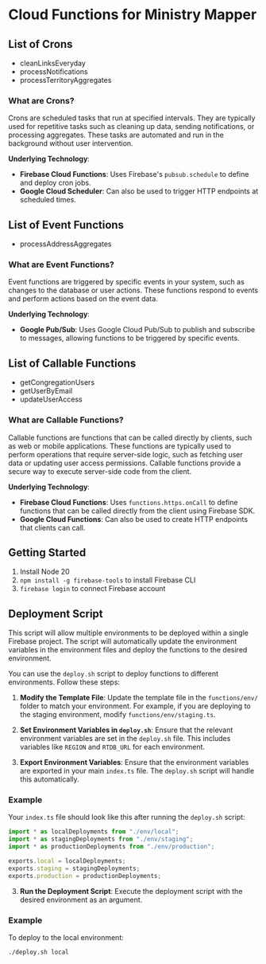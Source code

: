 # Cloud Functions for Ministry Mapper

## List of Crons

- cleanLinksEveryday
- processNotifications
- processTerritoryAggregates

### What are Crons?

Crons are scheduled tasks that run at specified intervals. They are typically used for repetitive tasks such as cleaning up data, sending notifications, or processing aggregates. These tasks are automated and run in the background without user intervention.

**Underlying Technology**:

- **Firebase Cloud Functions**: Uses Firebase's `pubsub.schedule` to define and deploy cron jobs.
- **Google Cloud Scheduler**: Can also be used to trigger HTTP endpoints at scheduled times.

## List of Event Functions

- processAddressAggregates

### What are Event Functions?

Event functions are triggered by specific events in your system, such as changes to the database or user actions. These functions respond to events and perform actions based on the event data.

**Underlying Technology**:

- **Google Pub/Sub**: Uses Google Cloud Pub/Sub to publish and subscribe to messages, allowing functions to be triggered by specific events.

## List of Callable Functions

- getCongregationUsers
- getUserByEmail
- updateUserAccess

### What are Callable Functions?

Callable functions are functions that can be called directly by clients, such as web or mobile applications. These functions are typically used to perform operations that require server-side logic, such as fetching user data or updating user access permissions. Callable functions provide a secure way to execute server-side code from the client.

**Underlying Technology**:

- **Firebase Cloud Functions**: Uses `functions.https.onCall` to define functions that can be called directly from the client using Firebase SDK.
- **Google Cloud Functions**: Can also be used to create HTTP endpoints that clients can call.

## Getting Started

1. Install Node 20
2. `npm install -g firebase-tools` to install Firebase CLI
3. `firebase login` to connect Firebase account

## Deployment Script

This script will allow multiple environments to be deployed within a single Firebase project. The script will automatically update the environment variables in the environment files and deploy the functions to the desired environment.

You can use the `deploy.sh` script to deploy functions to different environments. Follow these steps:

1. **Modify the Template File**: Update the template file in the `functions/env/` folder to match your environment. For example, if you are deploying to the staging environment, modify `functions/env/staging.ts`.

2. **Set Environment Variables in `deploy.sh`**: Ensure that the relevant environment variables are set in the `deploy.sh` file. This includes variables like `REGION` and `RTDB_URL` for each environment.

3. **Export Environment Variables**: Ensure that the environment variables are exported in your main `index.ts` file. The `deploy.sh` script will handle this automatically.

### Example

Your `index.ts` file should look like this after running the `deploy.sh` script:

```typescript
import * as localDeployments from "./env/local";
import * as stagingDeployments from "./env/staging";
import * as productionDeployments from "./env/production";

exports.local = localDeployments;
exports.staging = stagingDeployments;
exports.production = productionDeployments;
```

3. **Run the Deployment Script**: Execute the deployment script with the desired environment as an argument.

### Example

To deploy to the local environment:

```sh
./deploy.sh local
```
